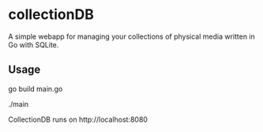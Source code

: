 # collectionDB
A simple webapp for managing your collections of physical media written in Go with SQLite.

## Usage

go build main.go

./main

CollectionDB runs on http://localhost:8080
